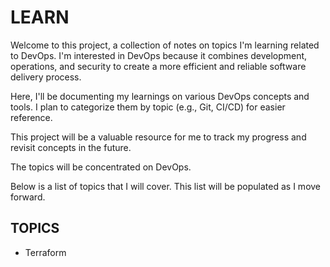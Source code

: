 # LEARN

Welcome to this project, a collection of notes on topics I'm learning related to DevOps. I'm interested in DevOps because it combines development, operations, and security to create a more efficient and reliable software delivery process. 

Here, I'll be documenting my learnings on various DevOps concepts and tools.  I plan to categorize them by topic (e.g., Git, CI/CD) for easier reference.

This project will be a valuable resource for me to track my progress and revisit concepts in the future. 

The topics will be concentrated on DevOps.

Below is a list of topics that I will cover. This list will be populated as I move forward.

## TOPICS

* Terraform